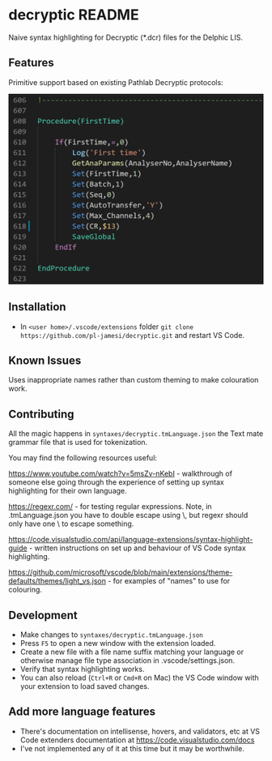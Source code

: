 # decryptic README

Naive syntax highlighting for Decryptic (\*.dcr) files for the Delphic LIS.

## Features

Primitive support based on existing Pathlab Decryptic protocols:

<img src="https://github.com/pl-jamesi/decryptic/blob/master/images/decryptic-highlighting-example.png?raw=true" alt="Example Decryptic Highlighting" width="600px" />

## Installation

- In `<user home>/.vscode/extensions` folder `git clone https://github.com/pl-jamesi/decryptic.git` and restart VS Code.

## Known Issues

Uses inappropriate names rather than custom theming to make colouration work.

## Contributing

All the magic happens in `syntaxes/decryptic.tmLanguage.json` the Text mate grammar file that is used for tokenization.

You may find the following resources useful:

https://www.youtube.com/watch?v=5msZv-nKebI - walkthrough of someone else going through the experience of setting up syntax highlighting for their own language.

https://regexr.com/ - for testing regular expressions. Note, in .tmLanguage.json you have to double escape using \\, but regexr should only have one \ to escape something.

https://code.visualstudio.com/api/language-extensions/syntax-highlight-guide - written instructions on set up and behaviour of VS Code syntax highlighting.

https://github.com/microsoft/vscode/blob/main/extensions/theme-defaults/themes/light_vs.json - for examples of "names" to use for colouring.

## Development

- Make changes to `syntaxes/decryptic.tmLanguage.json`
- Press `F5` to open a new window with the extension loaded.
- Create a new file with a file name suffix matching your language or otherwise manage file type association in .vscode/settings.json.
- Verify that syntax highlighting works.
- You can also reload (`Ctrl+R` or `Cmd+R` on Mac) the VS Code window with your extension to load saved changes.

## Add more language features

- There's documentation on intellisense, hovers, and validators, etc at VS Code extenders documentation at https://code.visualstudio.com/docs
- I've not implemented any of it at this time but it may be worthwhile.
